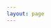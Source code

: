 ```yaml
---
layout: page
---
```

<script setup>
import {
  VPTeamPage,
  VPTeamPageTitle,
  VPTeamMembers
} from 'vitepress/theme'

const members = [
  {
    avatar: 'https://www.github.com/hewkawar.png',
    name: 'HewkawAr',
    title: 'CEO & Founder',
    links: [
      { icon: 'github', link: 'https://github.com/hewkawar' },
      { icon: 'discord', link: 'https://discord.com/users/758681611251744788' }
    ]
  },
]
</script>

<VPTeamPage>
  <VPTeamPageTitle>
    <template #title>
      Our Team
    </template>
    <template #lead>
      Members of HStudio Project
    </template>
  </VPTeamPageTitle>
  <VPTeamMembers :members />
</VPTeamPage>